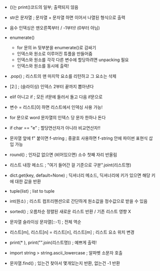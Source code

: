 - ()는 print()코드의 일부; 출력되지 않음

- str은 문자열 ; 문자열 + 문자열 하면 이어서 나열된 형식으로 출력

- 음수 인덱싱은 맨오른쪽부터 / -1부터! (0부터 아님)

- enumerate()
  - for 문의 in 뒷부분을 enumerate()로 감싸기
  - 인덱스와 원소로 이루어진 튜플을 만들어줌
  - 인덱스와 원소를 각각 다른 변수에 할당하려면 unpacking 필요
  - 인덱스와 원소를 동시에 출력!

- .pop() ; 리스트의 맨 마지막 요소를 리턴하고 그 요소는 삭제

- [2:] ; (슬라이싱) 인덱스 2부터 끝까지 뽑아낸다

- elif 아니고 if ; 모든 if문에 들러서 돌고 다음 if문으로

- 변수 = 리스트[0] 하면 리스트에서 인덱싱 사용 가능!

- for 문으로 word 문자열의 인덱스 당 문자 한하나 돈다

- if char == "e" ; 할당연산자가 아니라 비교연산자!!

- 문자열 앞에 f" 붙이면 f-string ; 중괄호 사용하면 f-string 안에 파이썬 표현식 삽입 가능

- round() ; 인자값 없으면 (비어있으면) 소수 첫째 자리 반올림

- 리스트 내장 메소드 ; "여기 들어간 걸 기준으로 구분".joint(리스트명)

- dict.get(key, default=None) ; 딕셔너리 메소드, 딕셔너리에 키가 있으면 해당 키에 대한 값을 반환

- tuple(list) ; list to tuple

- int(원소) ; 리스트 컴프리헨션으로 간단하게 원소값을 정수값으로 받을 수 있음

- sorted() ; 오름차순 정렬된 새로운 리스트 반환 / 기존 리스트 영향 X

- 문자열 슬라이싱 문자열[::-1] ; 전체 역순

- 리스트[m], 리스트[n] = 리스트[n], 리스트[m] ; 리스트 요소 위치 변경

- print(* ), print("".join(리스트명)) ; 예쁘게 출력!

- import string > string.ascii_lowercase ; 알파벳 소문자 호출

- 문자열.find() ; 있는건 찾아서 몇개있는지 반환, 없는건 -1 반환